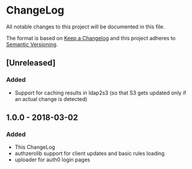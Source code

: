 # ChangeLog 
All notable changes to this project will be documented in this file.

The format is based on [Keep a Changelog](http://keepachangelog.com/en/1.0.0/)
and this project adheres to [Semantic Versioning](http://semver.org/spec/v2.0.0.html).

## [Unreleased]
### Added
- Support for caching results in ldap2s3 (so that S3 gets updated only if an actual change is detected)

## 1.0.0 - 2018-03-02
### Added
- This ChangeLog
- authzerolib support for client updates and basic rules loading
- uploader for auth0 login pages
